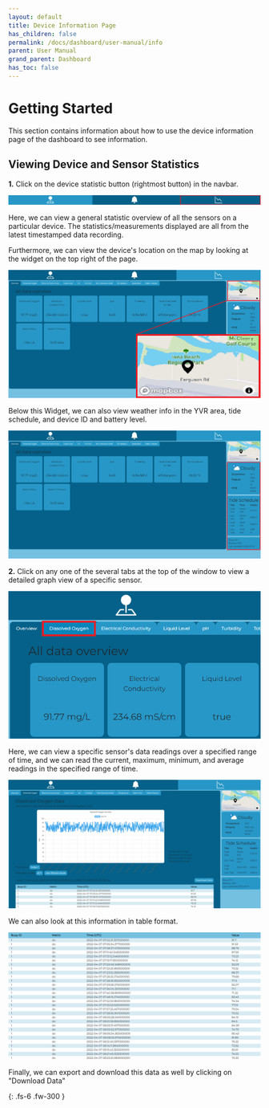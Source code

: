 ```yaml
---  
layout: default  
title: Device Information Page
has_children: false  
permalink: /docs/dashboard/user-manual/info  
parent: User Manual
grand_parent: Dashboard
has_toc: false
---  
```


# Getting Started 

This section contains information about how to use the device information page of the dashboard to see information.

## Viewing Device and Sensor Statistics

**1.** Click on the device statistic button (rightmost button) in the navbar.

![Navbar Info Page Highlighted](https://github.com/BCIT-Reseach-Long-Term-ISSP/bcit-reseach-long-term-issp.github.io/blob/master/dashboard/assets/NavbarInfoHighlighted.png?raw=true "Navbar Info Page Highlighted")

Here, we can view a general statistic overview of all the sensors on a particular device. The statistics/measurements displayed are all from the latest timestamped data recording.

Furthermore, we can view the device's location on the map by looking at the widget on the top right of the page.

![Map Widget Zoomed](https://github.com/BCIT-Reseach-Long-Term-ISSP/bcit-reseach-long-term-issp.github.io/blob/master/dashboard/assets/MapWidgetZoom.png?raw=true "Map Widget Zoomed")

Below this Widget, we can also view weather info in the YVR area, tide schedule, and device ID and battery level.

![Device Info Sidebar](https://github.com/BCIT-Reseach-Long-Term-ISSP/bcit-reseach-long-term-issp.github.io/blob/master/dashboard/assets/DeviceInfoSidebar.png?raw=true "Device Info Sidebar")

**2.** Click on any one of the several tabs at the top of the window to view a detailed graph view of a specific sensor.

![Device Info Tab Highlighted](https://github.com/BCIT-Reseach-Long-Term-ISSP/bcit-reseach-long-term-issp.github.io/blob/master/dashboard/assets/DeviceInfoTabHighlighted.png?raw=true "Device Info Tab Highlighted")

Here, we can view a specific sensor's data readings over a specified range of time, and we can read the current, maximum, minimum, and average readings in the specified range of time.

![Device Info Graph](https://github.com/BCIT-Reseach-Long-Term-ISSP/bcit-reseach-long-term-issp.github.io/blob/master/dashboard/assets/DeviceInfoGraph.png?raw=true "Device Info Graph")

We can also look at this information in table format.

![Device Info Table](https://github.com/BCIT-Reseach-Long-Term-ISSP/bcit-reseach-long-term-issp.github.io/blob/master/dashboard/assets/DeviceInfoTable.PNG?raw=true "Device Info Table")

Finally, we can export and download this data as well by clicking on "Download Data"

{: .fs-6 .fw-300 }
